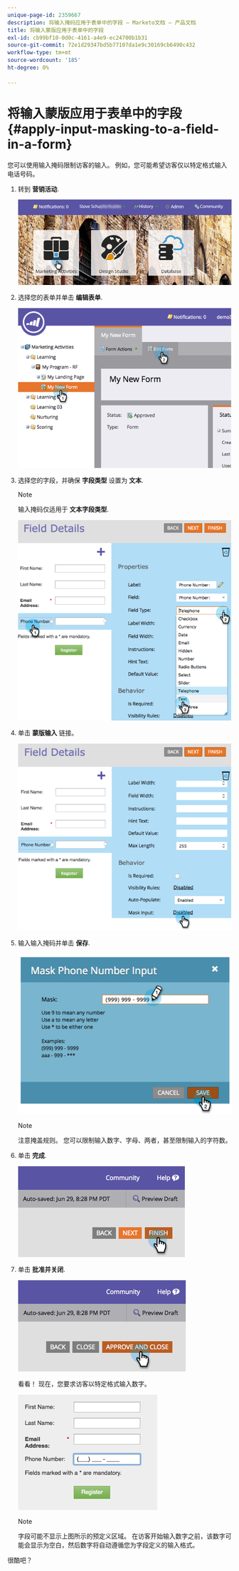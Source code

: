 ```yaml
---
unique-page-id: 2359667
description: 将输入掩码应用于表单中的字段 — Marketo文档 — 产品文档
title: 将输入蒙版应用于表单中的字段
exl-id: cb99bf10-0d0c-4161-a4e9-ec24700b1b31
source-git-commit: 72e1d29347bd5b77107da1e9c30169cb6490c432
workflow-type: tm+mt
source-wordcount: '185'
ht-degree: 0%

---
```


# 将输入蒙版应用于表单中的字段 {#apply-input-masking-to-a-field-in-a-form}

您可以使用输入掩码限制访客的输入。 例如，您可能希望访客仅以特定格式输入电话号码。

1. 转到 **营销活动**.

   ![](assets/login-marketing-activities-4.png)

1. 选择您的表单并单击 **编辑表单**.

   ![](assets/image2014-9-15-13-3a40-3a44.png)

1. 选择您的字段，并确保 **字段类型** 设置为 **文本**.

   >[!NOTE]
   >
   >输入掩码仅适用于 **文本字段类型**.

   ![](assets/image2014-9-15-13-3a40-3a53.png)

1. 单击 **蒙版输入** 链接。

   ![](assets/image2014-9-15-13-3a41-3a3.png)

1. 输入输入掩码并单击 **保存**.

   ![](assets/image2014-9-15-13-3a41-3a14.png)

   >[!NOTE]
   >
   >注意掩盖规则。 您可以限制输入数字、字母、两者，甚至限制输入的字符数。

1. 单击 **完成**.

   ![](assets/image2014-9-15-13-3a41-3a22.png)

1. 单击 **批准并关闭**.

   ![](assets/image2014-9-15-13-3a41-3a28.png)

   看看！ 现在，您要求访客以特定格式输入数字。

   ![](assets/image2014-9-15-13-3a41-3a39.png)

   >[!NOTE]
   >
   >字段可能不显示上图所示的预定义区域。 在访客开始输入数字之前，该数字可能会显示为空白，然后数字将自动遵循您为字段定义的输入格式。

很酷吧？
